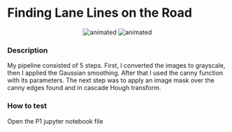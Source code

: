 

# Finding Lane Lines on the Road 

<p align="center">
  <img src="https://user-images.githubusercontent.com/29335742/223119368-dfff5876-93b0-4c1e-88b5-2a079c0fd4ec.gif" alt="animated" />
  <img src="https://user-images.githubusercontent.com/29335742/223119710-9e156402-9f1a-4487-a6d9-700e1e80d741.gif" alt="animated" />
</p>

### Description

My pipeline consisted of 5 steps. 
First, I converted the images to grayscale, then I applied the Gaussian smoothing. 
After that I used the canny function with its parameters.
The next step was to apply an image mask over the canny edges found and in cascade Hough transform.

### How to test
Open the P1 jupyter notebook file
